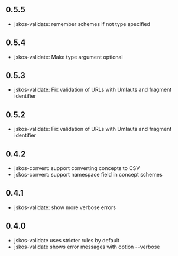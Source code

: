## 0.5.5

* jskos-validate: remember schemes if not type specified

## 0.5.4

* jskos-validate: Make type argument optional

## 0.5.3

* jskos-validate: Fix validation of URLs with Umlauts and fragment identifier

## 0.5.2

* jskos-validate: Fix validation of URLs with Umlauts and fragment identifier

## 0.4.2

* jskos-convert: support converting concepts to CSV
* jskos-convert: support namespace field in concept schemes

## 0.4.1

* jskos-validate: show more verbose errors

## 0.4.0

* jskos-validate uses stricter rules by default
* jskos-validate shows error messages with option --verbose
